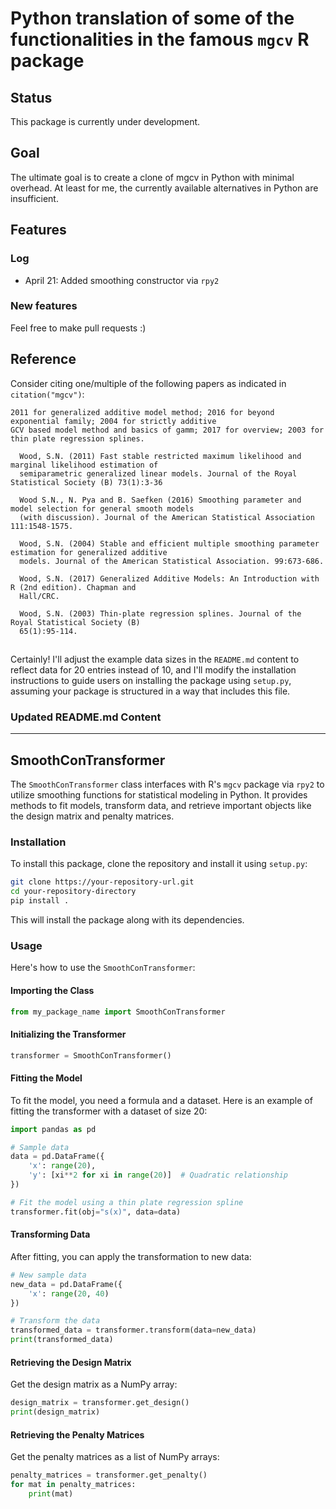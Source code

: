# Python translation of some of the functionalities in the famous `mgcv` R package

## Status

This package is currently under development.

## Goal

The ultimate goal is to create a clone of mgcv in Python with minimal overhead. 
At least for me, the currently available alternatives in Python are insufficient.

## Features

### Log

- April 21: Added smoothing constructor via `rpy2`

### New features

Feel free to make pull requests :)

## Reference

Consider citing one/multiple of the following papers as indicated in `citation("mgcv")`:

```
2011 for generalized additive model method; 2016 for beyond exponential family; 2004 for strictly additive
GCV based model method and basics of gamm; 2017 for overview; 2003 for thin plate regression splines.

  Wood, S.N. (2011) Fast stable restricted maximum likelihood and marginal likelihood estimation of
  semiparametric generalized linear models. Journal of the Royal Statistical Society (B) 73(1):3-36

  Wood S.N., N. Pya and B. Saefken (2016) Smoothing parameter and model selection for general smooth models
  (with discussion). Journal of the American Statistical Association 111:1548-1575.

  Wood, S.N. (2004) Stable and efficient multiple smoothing parameter estimation for generalized additive
  models. Journal of the American Statistical Association. 99:673-686.

  Wood, S.N. (2017) Generalized Additive Models: An Introduction with R (2nd edition). Chapman and
  Hall/CRC.

  Wood, S.N. (2003) Thin-plate regression splines. Journal of the Royal Statistical Society (B)
  65(1):95-114.
```

##

Certainly! I'll adjust the example data sizes in the `README.md` content to reflect data for 20 entries instead of 10, and I'll modify the installation instructions to guide users on installing the package using `setup.py`, assuming your package is structured in a way that includes this file.

### Updated README.md Content

---

## SmoothConTransformer

The `SmoothConTransformer` class interfaces with R's `mgcv` package via `rpy2` to utilize smoothing functions for statistical modeling in Python. 
It provides methods to fit models, transform data, and retrieve important objects like the design matrix and penalty matrices.

### Installation

To install this package, clone the repository and install it using `setup.py`:

```bash
git clone https://your-repository-url.git
cd your-repository-directory
pip install .
```

This will install the package along with its dependencies.

### Usage

Here's how to use the `SmoothConTransformer`:

#### Importing the Class

```python
from my_package_name import SmoothConTransformer
```

#### Initializing the Transformer

```python
transformer = SmoothConTransformer()
```

#### Fitting the Model

To fit the model, you need a formula and a dataset. Here is an example of fitting the transformer with a dataset of size 20:

```python
import pandas as pd

# Sample data
data = pd.DataFrame({
    'x': range(20),
    'y': [xi**2 for xi in range(20)]  # Quadratic relationship
})

# Fit the model using a thin plate regression spline
transformer.fit(obj="s(x)", data=data)
```

#### Transforming Data

After fitting, you can apply the transformation to new data:

```python
# New sample data
new_data = pd.DataFrame({
    'x': range(20, 40)
})

# Transform the data
transformed_data = transformer.transform(data=new_data)
print(transformed_data)
```

#### Retrieving the Design Matrix

Get the design matrix as a NumPy array:

```python
design_matrix = transformer.get_design()
print(design_matrix)
```

#### Retrieving the Penalty Matrices

Get the penalty matrices as a list of NumPy arrays:

```python
penalty_matrices = transformer.get_penalty()
for mat in penalty_matrices:
    print(mat)
```


